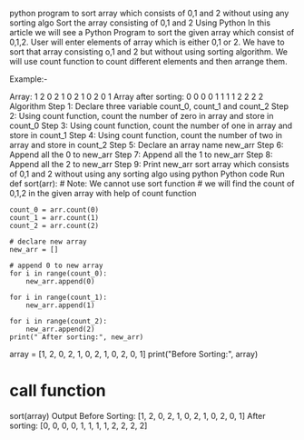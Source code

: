 python program to sort array which consists of 0,1 and 2 without using any sorting algo
Sort the array consisting of 0,1 and 2 Using Python
In this article we will see a Python Program to sort the given array which consist of 0,1,2. User will enter elements of array which is either 0,1 or 2. We have to sort that array consisting o,1 and 2 but without using sorting algorithm. We will use count function to count different elements and then arrange them.

Example:-

Array: 1 2 0 2 1 0 2 1 0 2 0 1
Array after sorting: 0 0 0 0 1 1 1 1 2 2 2 2
Algorithm
Step 1: Declare three variable count_0, count_1 and count_2
Step 2: Using count function, count the number of zero in array and store in count_0
Step 3: Using count function, count the number of one in array and store in count_1
Step 4: Using count function, count the number of two in array and store in count_2
Step 5: Declare an array name new_arr
Step 6: Append all the 0 to new_arr
Step 7: Append all the 1 to new_arr
Step 8: Append all the 2 to new_arr
Step 9: Print new_arr
sort array which consists of 0,1 and 2 without using any sorting algo using python
Python code
Run
def sort(arr):
    # Note: We cannot use sort function
    # we will find the count of 0,1,2 in the given array with help of count function

    count_0 = arr.count(0)
    count_1 = arr.count(1)
    count_2 = arr.count(2)

    # declare new array
    new_arr = []

    # append 0 to new array
    for i in range(count_0):
        new_arr.append(0)

    for i in range(count_1):
        new_arr.append(1)

    for i in range(count_2):
        new_arr.append(2)
    print(" After sorting:", new_arr)


array = [1, 2, 0, 2, 1, 0, 2, 1, 0, 2, 0, 1]
print("Before Sorting:", array)
# call function
sort(array)
Output
Before Sorting: [1, 2, 0, 2, 1, 0, 2, 1, 0, 2, 0, 1]
 After sorting: [0, 0, 0, 0, 1, 1, 1, 1, 2, 2, 2, 2]
